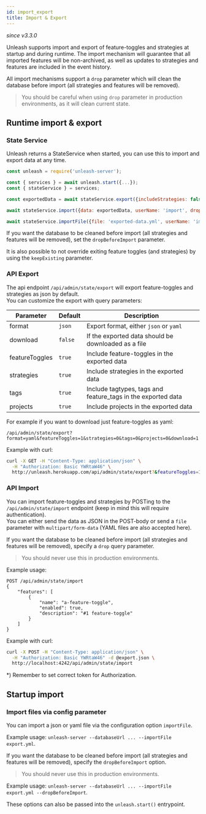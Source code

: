 ```yaml
---
id: import_export
title: Import & Export
---
```


_since v3.3.0_

Unleash supports import and export of feature-toggles and strategies at startup and during runtime. The import mechanism will guarantee that all imported features will be non-archived, as well as updates to strategies and features are included in the event history.

All import mechanisms support a `drop` parameter which will clean the database before import (all strategies and features will be removed).

> You should be careful when using `drop` parameter in production environments, as it will clean current state.

## Runtime import & export

### State Service

Unleash returns a StateService when started, you can use this to import and export data at any time.

```javascript
const unleash = require('unleash-server');

const { services } = await unleash.start({...});
const { stateService } = services;

const exportedData = await stateService.export({includeStrategies: false, includeFeatureToggles: true, includeTags: true, includeProjects: true});

await stateService.import({data: exportedData, userName: 'import', dropBeforeImport: false});

await stateService.importFile({file: 'exported-data.yml', userName: 'import', dropBeforeImport: true})
```

If you want the database to be cleaned before import (all strategies and features will be removed), set the `dropBeforeImport` parameter.

It is also possible to not override exiting feature toggles (and strategies) by using the `keepExisting` parameter.

### API Export

The api endpoint `/api/admin/state/export` will export feature-toggles and strategies as json by default.\
You can customize the export with query parameters:

| Parameter | Default | Description |
| --- | --- | --- |
| format | `json` | Export format, either `json` or `yaml` |
| download | `false` | If the exported data should be downloaded as a file |
| featureToggles | `true` | Include feature-toggles in the exported data |
| strategies | `true` | Include strategies in the exported data |
| tags | `true` | Include tagtypes, tags and feature_tags in the exported data |
| projects | `true` | Include projects in the exported data |

For example if you want to download just feature-toggles as yaml:

```
/api/admin/state/export?format=yaml&featureToggles=1&strategies=0&tags=0&projects=0&download=1
```

Example with curl:

```sh
curl -X GET -H "Content-Type: application/json" \
  -H "Authorization: Basic YWRtaW46" \
  http://unleash.herokuapp.com/api/admin/state/export?&featureToggles=1&strategies=0 > export.json
```

### API Import

You can import feature-toggles and strategies by POSTing to the `/api/admin/state/import` endpoint (keep in mind this will require authentication).\
You can either send the data as JSON in the POST-body or send a `file` parameter with `multipart/form-data` (YAML files are also accepted here).

If you want the database to be cleaned before import (all strategies and features will be removed), specify a `drop` query parameter.

> You should never use this in production environments.

Example usage:

```
POST /api/admin/state/import
{
    "features": [
        {
            "name": "a-feature-toggle",
            "enabled": true,
            "description": "#1 feature-toggle"
        }
    ]
}
```

Example with curl:

```sh
curl -X POST -H "Content-Type: application/json" \
  -H "Authorization: Basic YWRtaW46" -d @export.json \
  http://localhost:4242/api/admin/state/import
```

\*) Remember to set correct token for Authorization.

## Startup import

### Import files via config parameter

You can import a json or yaml file via the configuration option `importFile`.

Example usage: `unleash-server --databaseUrl ... --importFile export.yml`.

If you want the database to be cleaned before import (all strategies and features will be removed), specify the `dropBeforeImport` option.

> You should never use this in production environments.

Example usage: `unleash-server --databaseUrl ... --importFile export.yml --dropBeforeImport`.

These options can also be passed into the `unleash.start()` entrypoint.

